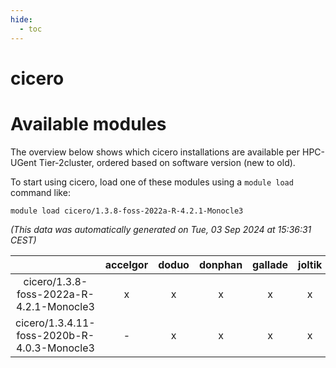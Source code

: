 ```yaml
---
hide:
  - toc
---
```


cicero
======

# Available modules


The overview below shows which cicero installations are available per HPC-UGent Tier-2cluster, ordered based on software version (new to old).

To start using cicero, load one of these modules using a `module load` command like:

```shell
module load cicero/1.3.8-foss-2022a-R-4.2.1-Monocle3
```

*(This data was automatically generated on Tue, 03 Sep 2024 at 15:36:31 CEST)*  

| |accelgor|doduo|donphan|gallade|joltik|shinx|skitty|
| :---: | :---: | :---: | :---: | :---: | :---: | :---: | :---: |
|cicero/1.3.8-foss-2022a-R-4.2.1-Monocle3|x|x|x|x|x|-|x|
|cicero/1.3.4.11-foss-2020b-R-4.0.3-Monocle3|-|x|x|x|x|-|x|
